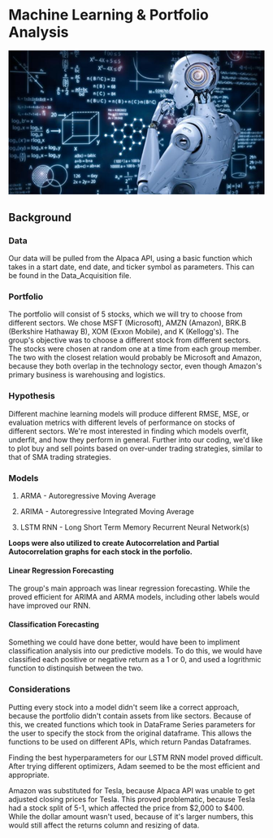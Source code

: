# Machine Learning & Portfolio Analysis

![Robot Photo](RoboThinker.png)

## Background

### Data

 Our data will be pulled from the Alpaca API, using a basic function which takes in a start date, end date, and ticker symbol as parameters. This can be found in the Data_Acquisition file.

### Portfolio

 The portfolio will consist of 5 stocks, which we will try to choose from different sectors. We chose MSFT (Microsoft), AMZN (Amazon),
 BRK.B (Berkshire Hathaway B), XOM (Exxon Mobile), and K (Kellogg's). The group's objective was to choose a different stock from different sectors. The stocks were chosen at random one at a time from each group member. The two with the closest relation would probably be Microsoft and Amazon, because they both overlap in the technology sector, even though Amazon's primary business is warehousing and logistics.

### Hypothesis

 Different machine learning models will produce different RMSE, MSE, or evaluation metrics with different levels of performance on stocks of different sectors. We're most interested in finding which models overfit, underfit, and how they perform in general. Further into our coding, we'd like to plot buy and sell points based on over-under trading strategies, similar to that of SMA trading strategies.

### Models

 1) ARMA - Autoregressive Moving Average

 2) ARIMA - Autoregressive Integrated Moving Average 

 3) LSTM RNN - Long Short Term Memory Recurrent Neural Network(s)

 **Loops were also utilized to create Autocorrelation and Partial Autocorrelation graphs for each stock in the porfolio.**
 
#### Linear Regression Forecasting

 The group's main approach was linear regression forecasting. While the proved efficient for ARIMA and ARMA models, including other labels would have improved our RNN. 

#### Classification Forecasting

 Something we could have done better, would have been to impliment classification analysis into our predictive models. To do this, we would have classified each positive or negative return as a 1 or 0, and used a logrithmic function to distinquish between the two.

### Considerations

Putting every stock into a model didn't seem like a correct approach, because the portfolio didn't contain assets from like sectors. Because of this, we created functions which took in DataFrame Series parameters for the user to specify the stock from the original dataframe. This allows the functions to be used on different APIs, which return Pandas Dataframes.

Finding the best hyperparameters for our LSTM RNN model proved difficult. After trying different optimizers, Adam seemed to be the most efficient and appropriate.

Amazon was substituted for Tesla, because Alpaca API was unable to get adjusted closing prices for Tesla. This proved problematic, because Tesla had a stock split of 5-1, which affected the price from $2,000 to $400. While the dollar amount wasn't used, because of it's larger numbers, this would still affect the returns column and resizing of data.